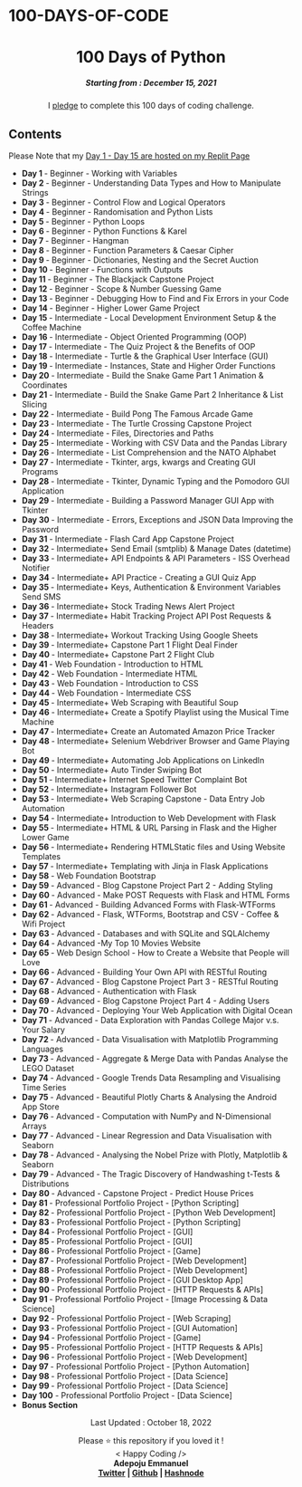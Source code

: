 # 100-DAYS-OF-CODE
<h1 align="center"> 
100 Days of Python
</h1>
<h5 align="center">
Starting from : December 15, 2021
</h5>

<p align="center">
I <a href="https://raw.githubusercontent.com/ashutoshkrris/100-Days-of-Python/master/Course-Pledge.jpg">pledge</a> to complete this 100 days of coding challenge.
</p>

## Contents
Please Note that my [Day 1 - Day 15 are hosted on my Replit Page](https://replit.com/@EmmanuelAdepoju?tab=repls)

- <b> Day 1 </b> - Beginner - Working with Variables
- <b> Day 2 </b> - Beginner - Understanding Data Types and How to Manipulate Strings
- <b>Day 3 </b> - Beginner - Control Flow and Logical Operators
- <b>Day 4 </b> - Beginner - Randomisation and Python Lists
- <b>Day 5 </b> - Beginner - Python Loops
- <b>Day 6 </b> - Beginner - Python Functions & Karel
- <b>Day 7 </b> - Beginner - Hangman
- <b>Day 8 </b> - Beginner - Function Parameters & Caesar Cipher
- <b>Day 9 </b> - Beginner - Dictionaries, Nesting and the Secret Auction
- <b>Day 10 </b> - Beginner - Functions with Outputs
- <b>Day 11 </b> - Beginner - The Blackjack Capstone Project
- <b>Day 12 </b>  - Beginner - Scope & Number Guessing Game
- <b>Day 13 </b> - Beginner - Debugging How to Find and Fix Errors in your Code
- <b>Day 14 </b> - Beginner - Higher Lower Game Project
- <b>Day 15 </b> - Intermediate - Local Development Environment Setup & the Coffee Machine
- <b>Day 16 </b>  - Intermediate - Object Oriented Programming (OOP)
- <b>Day 17 </b> - Intermediate - The Quiz Project & the Benefits of OOP
- <b>Day 18 </b> - Intermediate - Turtle & the Graphical User Interface (GUI)
- <b>Day 19 </b> - Intermediate - Instances, State and Higher Order Functions
- <b>Day 20 </b> - Intermediate - Build the Snake Game Part 1 Animation & Coordinates
- <b>Day 21 </b> - Intermediate - Build the Snake Game Part 2 Inheritance & List Slicing
- <b>Day 22 </b> - Intermediate - Build Pong The Famous Arcade Game
- <b>Day 23 </b> - Intermediate - The Turtle Crossing Capstone Project
- <b>Day 24 </b> - Intermediate - Files, Directories and Paths
- <b>Day 25 </b> - Intermediate - Working with CSV Data and the Pandas Library
- <b>Day 26 </b> - Intermediate - List Comprehension and the NATO Alphabet
- <b>Day 27 </b> - Intermediate - Tkinter, args, kwargs and Creating GUI Programs
- <b>Day 28 </b> - Intermediate - Tkinter, Dynamic Typing and the Pomodoro GUI Application
- <b>Day 29 </b> - Intermediate - Building a Password Manager GUI App with Tkinter
- <b>Day 30 </b> - Intermediate - Errors, Exceptions and JSON Data Improving the Password
- <b>Day 31 </b> - Intermediate - Flash Card App Capstone Project
- <b>Day 32 </b> - Intermediate+ Send Email (smtplib) & Manage Dates (datetime)
- <b>Day 33 </b> - Intermediate+ API Endpoints & API Parameters - ISS Overhead Notifier
- <b>Day 34 </b> - Intermediate+ API Practice - Creating a GUI Quiz App
- <b>Day 35 </b> - Intermediate+ Keys, Authentication & Environment Variables Send SMS
- <b>Day 36 </b> - Intermediate+ Stock Trading News Alert Project
- <b>Day 37 </b> - Intermediate+ Habit Tracking Project API Post Requests & Headers
- <b>Day 38 </b> - Intermediate+ Workout Tracking Using Google Sheets
- <b>Day 39 </b> - Intermediate+ Capstone Part 1 Flight Deal Finder
- <b>Day 40 </b> - Intermediate+ Capstone Part 2 Flight Club
- <b>Day 41 </b> - Web Foundation - Introduction to HTML
- <b>Day 42 </b> - Web Foundation - Intermediate HTML
- <b>Day 43 </b> - Web Foundation - Introduction to CSS
- <b>Day 44 </b> - Web Foundation - Intermediate CSS
- <b>Day 45 </b> - Intermediate+ Web Scraping with Beautiful Soup
- <b>Day 46 </b> - Intermediate+ Create a Spotify Playlist using the Musical Time Machine
- <b>Day 47 </b> - Intermediate+ Create an Automated Amazon Price Tracker
- <b>Day 48 </b> - Intermediate+ Selenium Webdriver Browser and Game Playing Bot
- <b>Day 49 </b> - Intermediate+ Automating Job Applications on LinkedIn
- <b>Day 50 </b> - Intermediate+ Auto Tinder Swiping Bot
- <b>Day 51 </b> - Intermediate+ Internet Speed Twitter Complaint Bot
- <b>Day 52 </b> - Intermediate+ Instagram Follower Bot
- <b>Day 53 </b> - Intermediate+ Web Scraping Capstone - Data Entry Job Automation
- <b>Day 54 </b> - Intermediate+ Introduction to Web Development with Flask
- <b>Day 55 </b> - Intermediate+ HTML & URL Parsing in Flask and the Higher Lower Game
- <b>Day 56 </b> - Intermediate+ Rendering HTMLStatic files and Using Website Templates
- <b>Day 57 </b> - Intermediate+ Templating with Jinja in Flask Applications
- <b>Day 58 </b> - Web Foundation Bootstrap
- <b>Day 59 </b> - Advanced - Blog Capstone Project Part 2 - Adding Styling
- <b>Day 60 </b> - Advanced - Make POST Requests with Flask and HTML Forms
- <b>Day 61 </b> - Advanced - Building Advanced Forms with Flask-WTForms
- <b>Day 62 </b> - Advanced - Flask, WTForms, Bootstrap and CSV - Coffee & Wifi Project
- <b>Day 63 </b> - Advanced - Databases and with SQLite and SQLAlchemy
- <b>Day 64 </b> - Advanced -My Top 10 Movies Website
- <b>Day 65 </b> - Web Design School - How to Create a Website that People will Love
- <b>Day 66 </b> - Advanced - Building Your Own API with RESTful Routing
- <b>Day 67 </b> - Advanced - Blog Capstone Project Part 3 - RESTful Routing
- <b>Day 68 </b> - Advanced - Authentication with Flask
- <b>Day 69 </b> - Advanced - Blog Capstone Project Part 4 - Adding Users
- <b>Day 70 </b> - Advanced - Deploying Your Web Application with Digital Ocean
- <b>Day 71 </b> - Advanced - Data Exploration with Pandas College Major v.s. Your Salary
- <b>Day 72 </b> - Advanced - Data Visualisation with Matplotlib Programming Languages
- <b>Day 73 </b> - Advanced - Aggregate & Merge Data with Pandas Analyse the LEGO Dataset
- <b>Day 74 </b> - Advanced - Google Trends Data Resampling and Visualising Time Series
- <b>Day 75 </b> - Advanced - Beautiful Plotly Charts & Analysing the Android App Store
- <b>Day 76 </b> - Advanced - Computation with NumPy and N-Dimensional Arrays
- <b>Day 77 </b> - Advanced - Linear Regression and Data Visualisation with Seaborn
- <b>Day 78 </b> - Advanced - Analysing the Nobel Prize with Plotly, Matplotlib & Seaborn
- <b>Day 79 </b> - Advanced - The Tragic Discovery of Handwashing t-Tests & Distributions
- <b>Day 80 </b> - Advanced - Capstone Project  - Predict House Prices
- <b>Day 81 </b> - Professional Portfolio Project - [Python Scripting]
- <b>Day 82 </b> - Professional Portfolio Project - [Python Web Development]
- <b>Day 83 </b> - Professional Portfolio Project - [Python Scripting]
- <b>Day 84 </b> - Professional Portfolio Project - [GUI]
- <b>Day 85 </b> - Professional Portfolio Project - [GUI]
- <b>Day 86 </b> - Professional Portfolio Project - [Game]
- <b>Day 87 </b> - Professional Portfolio Project - [Web Development]
- <b>Day 88 </b> - Professional Portfolio Project - [Web Development]
- <b>Day 89 </b> - Professional Portfolio Project - [GUI Desktop App]
- <b>Day 90 </b> - Professional Portfolio Project - [HTTP Requests & APIs]
- <b>Day 91 </b> - Professional Portfolio Project - [Image Processing & Data Science]
- <b>Day 92 </b> - Professional Portfolio Project - [Web Scraping]
- <b>Day 93 </b> - Professional Portfolio Project - [GUI Automation]
- <b>Day 94 </b> - Professional Portfolio Project - [Game]
- <b>Day 95 </b> - Professional Portfolio Project - [HTTP Requests & APIs]
- <b>Day 96 </b> - Professional Portfolio Project - [Web Development]
- <b>Day 97 </b> - Professional Portfolio Project - [Python Automation]
- <b>Day 98 </b> - Professional Portfolio Project - [Data Science]
- <b>Day 99 </b> - Professional Portfolio Project - [Data Science]
- <b>Day 100</b>  - Professional Portfolio Project - [Data Science]
- <b>Bonus Section </b>



<p align="center">
Last Updated : October 18, 2022
</p>

<p align="center">
Please ⭐ this repository if you loved it !
<br>
< Happy Coding />
<br>
<b>Adepoju Emmanuel<b>
<br>
<a href="https://twitter.com">Twitter</a> | <a href="https://github.com/RhythmBear">Github</a> | <a href="https://emmanueladepoju.hashnode.dev/">Hashnode</a>
</p>
